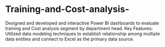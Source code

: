 # Training-and-Cost-analysis-
Designed and developed and interactive Power BI dashboards to evaluate training and Cost analysis  segment by department head.  Key Features: Utilized data modeling techniques to establish relationship among multiple data entities and connect  to Excel as the primary data source. 
